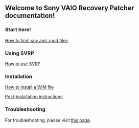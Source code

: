 ## Welcome to Sony VAIO Recovery Patcher documentation!

### Start here!

[How to find .sny and .mod files](How-to-find-sny-and-mod-files.md)

### Using SVRP

[How to use SVRP](How-to-use-SVRP-GUI.md)

### Installation

[How to install a WIM file](How-to-install-WIM-files.md)

[Post-installation instructions](Post-installation.md)

### Troubleshooting

For troubleshooting, please visit [this page](Troubleshooting.md).
